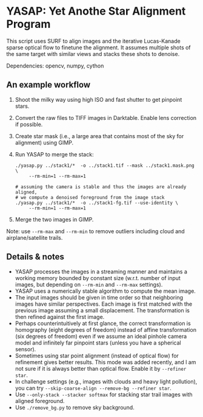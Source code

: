 # YASAP: Yet Anothe Star Alignment Program

This script uses SURF to align images and the iterative Lucas-Kanade sparse
optical flow to finetune the alignment. It assumes multiple shots of the same
target with similar views and stacks these shots to denoise.

Dependencies: opencv, numpy, cython

## An example workflow

1. Shoot the milky way using high ISO and fast shutter to get pinpoint stars.
2. Convert the raw files to TIFF images in Darktable. Enable lens correction if
   possible.
3. Create star mask (i.e., a large area that contains most of the sky for
   alignment) using GIMP.
4. Run YASAP to merge the stack:

       ./yasap.py ../stack1/*  -o ../stack1.tif --mask ../stack1.mask.png \
            --rm-min=1 --rm-max=1

       # assuming the camera is stable and thus the images are already aligned,
       # we compute a denoised foreground from the image stack
       ./yasap.py ../stack1/*  -o ../stack1-fg.tif --use-identity \
            --rm-min=1 --rm-max=1
5. Merge the two images in GIMP.

Note: use `--rm-max` and `--rm-min` to remove outliers including cloud and
airplane/satellite trails.


## Details & notes

* YASAP processes the images in a streaming manner and maintains a working
  memory bounded by constant size (w.r.t. number of input images, but depending
  on `--rm-min` and `--rm-max` settings).
* YASAP uses a numerically stable algorithm to compute the mean image.
* The input images should be given in time order so that neighboring images have
  similar perspectives. Each image is first matched with the previous image
  assuming a small displacement. The transformation is then refined against the
  first image.
* Perhaps counterintuitively at first glance, the correct transformation is
  homography (eight degrees of freedom) instead of affine transformation (six
  degrees of freedom) even if we assume an ideal pinhole camera model and
  infinitely far pinpoint stars (unless you have a spherical sensor).
* Sometimes using star point alignment (instead of optical flow) for refinement
  gives better results. This mode was added recently, and I am not sure if it is
  always better than optical flow. Enable it by `--refiner star`.
* In challenge settings (e.g., images with clouds and heavy light pollution),
  you can try `--skip-coarse-align --remove-bg --refiner star`.
* Use `--only-stack --stacker softmax` for stacking star trail images with
  aligned foreground.
* Use `./remove_bg.py` to remove sky background.
